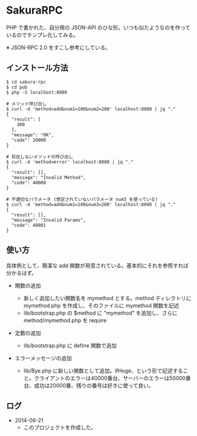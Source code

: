 # SakuraRPC

PHP で書かれた、自分用の JSON-API のひな形。いつも似たようなのを作っているのでテンプレ化してみる。

※ JSON-RPC 2.0 をすこし参考にしている。

## インストール方法

~~~
$ cd sakura-rpc
$ cd pub
$ php -S localhost:8080

# メソッド呼び出し
$ curl -d 'method=add&num1=100&num2=200' localhost:8080 | jq "."
{
  "result": [
    300
  ],
  "message": "OK",
  "code": 20000
}

# 存在しないメソッドの呼び出し
$ curl -d 'method=error' localhost:8080 | jq "."
{
  "result": [],
  "message": "Invalid Method",
  "code": 40000
}

# 不適切なパラメータ (想定されていないパラメータ num3 を使っている)
$ curl -d 'method=add&num1=100&num3=200' localhost:8080 | jq "."
{
  "result": [],
  "message": "Invalid Params",
  "code": 40001
}
~~~

## 使い方

具体例として、簡潔な add 関数が用意されている。基本的にそれを参照すれば分かるはず。

- 関数の追加

  - 新しく追加したい関数名を mymethod とする。method ディレクトリに mymethod.php を作成し、そのファイルに mymethod 関数を記述
  - lib/bootstrap.php の $method に "mymethod" を追加し、さらに method/mymethod.php を require

- 定数の追加
  - lib/bootstrap.php に define 関数で追加

- エラーメッセージの追加
  - lib/Bye.php に新しい関数として追加。ifHoge、という形で記述すること。クライアントのエラーは40000番台、サーバーのエラーは50000番台、成功は20000番、残りの番号は好きに使って良い。

## ログ

- 2014-06-21
  - このプロジェクトを作成した。
